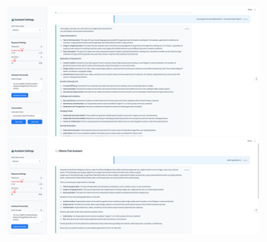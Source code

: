 ![Chat Interface Screenshot](images/ChatBot1.png)
![Chat Interface Screenshot](images/ChatBot.png)

